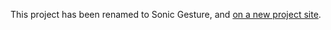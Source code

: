 This project has been renamed to Sonic Gesture, and [on a new project site](http://code.google.com/p/sonic-gesture/).